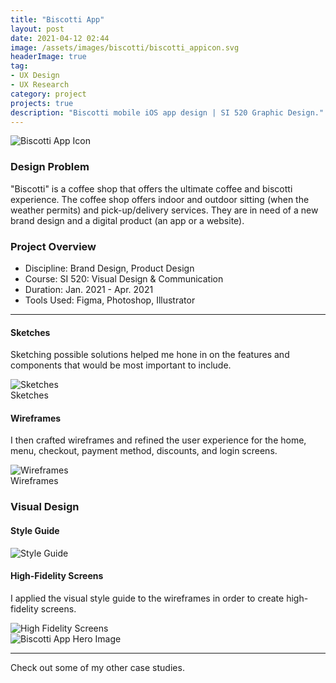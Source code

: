 ```yaml
---
title: "Biscotti App"
layout: post
date: 2021-04-12 02:44
image: /assets/images/biscotti/biscotti_appicon.svg
headerImage: true
tag:
- UX Design
- UX Research
category: project
projects: true
description: "Biscotti mobile iOS app design | SI 520 Graphic Design."
---
```

<img src="https://nicholasgiles.com/assets/images/biscotti/product-marketing-screen.png" class="bigger-image" alt="Biscotti App Icon" />

### Design Problem

"Biscotti" is a coffee shop that offers the ultimate coffee and biscotti experience. The coffee shop offers indoor and outdoor sitting (when the weather permits) and pick-up/delivery
services. They are in need of a new brand design and a digital product (an app or a website).

### Project Overview
* Discipline: Brand Design, Product Design
* Course: SI 520: Visual Design & Communication
* Duration: Jan. 2021 - Apr. 2021
* Tools Used: Figma, Photoshop, Illustrator

---

#### Sketches

Sketching possible solutions helped me hone in on the features and components that would be most important to include.

<img src="https://nicholasgiles.com/assets/images/biscotti/sketches.svg" alt="Sketches" class = "bigger-image"/>
<figcaption>Sketches</figcaption>

#### Wireframes

I then crafted wireframes and refined the user experience for the home, menu, checkout, payment method, discounts, and login screens.

<img src="https://nicholasgiles.com/assets/images/biscotti/wireframes.svg" alt="Wireframes" class = "bigger-image"/>
<figcaption>Wireframes</figcaption>

### Visual Design

#### Style Guide
<img src="https://nicholasgiles.com/assets/images/biscotti/styleguide.svg" alt="Style Guide" class = "bigger-image"/>

#### High-Fidelity Screens

I applied the visual style guide to the wireframes in order to create high-fidelity screens.

<img src="https://nicholasgiles.com/assets/images/biscotti/high-fidelity-screens.png" alt="High Fidelity Screens" class = "bigger-image"/>

<br>
<img src="https://nicholasgiles.com/assets/images/biscotti/product-marketing-screen.png" alt="Biscotti App Hero Image" class = "bigger-image"/>

---

Check out some of my other <span class="evidence"><a href="https://nicholasgiles.com/projects/" style="text-decoration: none">case studies</a></span>.
